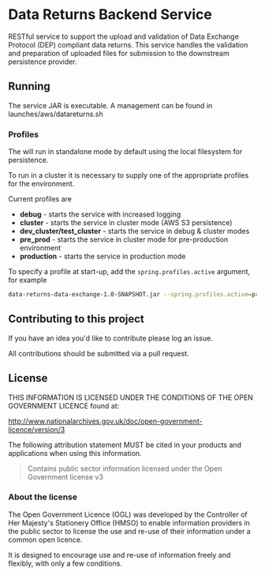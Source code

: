 # Data Returns Backend Service

RESTful service to support the upload and validation of Data Exchange Protocol (DEP) compliant data returns.
This service handles the validation and preparation of uploaded files for submission to the downstream persistence provider.

## Running

The service JAR is executable.  A management can be found in launches/aws/datareturns.sh

### Profiles

The will run in standalone mode by default using the local filesystem for persistence.

To run in a cluster it is necessary to supply one of the appropriate profiles for the environment.

Current profiles are

- **debug** - starts the service with increased logging
- **cluster** - starts the service in cluster mode (AWS S3 persistence)
- **dev_cluster/test_cluster** - starts the service in debug & cluster modes
- **pre_prod** - starts the service in cluster mode for pre-production environment
- **production** - starts the service in production mode

To specify a profile at start-up, add the `spring.profiles.active` argument, for example

```bash
data-returns-data-exchange-1.0-SNAPSHOT.jar --spring.profiles.active=production
```

## Contributing to this project

If you have an idea you'd like to contribute please log an issue.

All contributions should be submitted via a pull request.

## License

THIS INFORMATION IS LICENSED UNDER THE CONDITIONS OF THE OPEN GOVERNMENT LICENCE found at:

http://www.nationalarchives.gov.uk/doc/open-government-licence/version/3

The following attribution statement MUST be cited in your products and applications when using this information.

>Contains public sector information licensed under the Open Government license v3

### About the license

The Open Government Licence (OGL) was developed by the Controller of Her Majesty's Stationery Office (HMSO) to enable information providers in the public sector to license the use and re-use of their information under a common open licence.

It is designed to encourage use and re-use of information freely and flexibly, with only a few conditions.
